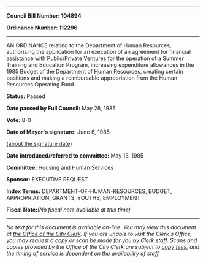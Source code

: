 

********

**Council Bill Number: 104894**
   
**Ordinance Number: 112296**
********

 AN ORDINANCE relating to the Department of Human Resources, authorizing the application for an execution of an agreement for financial assistance with Public/Private Ventures for the operation of a Summer Training and Education Program, increasing expenditure allowances in the 1985 Budget of the Department of Human Resources, creating certain positions and making a reimbursable appropriation from the Human Resources Operating Fund.

**Status:** Passed
   
**Date passed by Full Council:** May 28, 1985
   
**Vote:** 8-0
   
**Date of Mayor's signature:** June 6, 1985
   
[(about the signature date)](/~public/approvaldate.htm)
   
   
   
**Date introduced/referred to committee:** May 13, 1985
   
**Committee:** Housing and Human Services
   
**Sponsor:** EXECUTIVE REQUEST
   
   
**Index Terms:** DEPARTMENT-OF-HUMAN-RESOURCES, BUDGET, APPROPRIATION, GRANTS, YOUTHS, EMPLOYMENT

**Fiscal Note:**_(No fiscal note available at this time)_
********

_No text for this document is available on-line. You may view this document at [the Office of the City Clerk](http://www.seattle.gov/leg/clerk/contactUs.htm). If you are unable to visit the Clerk's Office, you may request a copy or scan be made for you by Clerk staff. Scans and copies provided by the Office of the City Clerk are subject to [copy fees](http://clerk.seattle.gov/~public/clerkfees.htm), and the timing of service is dependent on the availability of staff._

